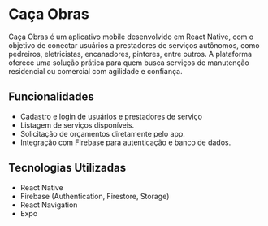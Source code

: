 # Caça Obras

Caça Obras é um aplicativo mobile desenvolvido em React Native, com o objetivo de conectar usuários a prestadores de serviços autônomos, como pedreiros, eletricistas, encanadores, pintores, entre outros. A plataforma oferece uma solução prática para quem busca serviços de manutenção residencial ou comercial com agilidade e confiança.

## Funcionalidades

- Cadastro e login de usuários e prestadores de serviço
- Listagem de serviços disponíveis.
- Solicitação de orçamentos diretamente pelo app.
- Integração com Firebase para autenticação e banco de dados.

## Tecnologias Utilizadas

- React Native
- Firebase (Authentication, Firestore, Storage)
- React Navigation
- Expo
